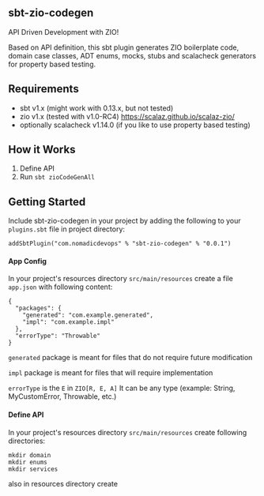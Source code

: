 ## sbt-zio-codegen
API Driven Development with ZIO!

Based on API definition, this sbt plugin generates ZIO boilerplate code, domain case classes, ADT enums, mocks, stubs and scalacheck generators for property based testing.    

## Requirements
- sbt v1.x (might work with 0.13.x, but not tested)
- zio v1.x (tested with v1.0-RC4) https://scalaz.github.io/scalaz-zio/ 
- optionally scalacheck v1.14.0 (if you like to use property based testing)

## How it Works
1) Define API
2) Run `sbt zioCodeGenAll`

## Getting Started
Include sbt-zio-codegen in your project by adding the following to your `plugins.sbt` file in project directory:

`addSbtPlugin("com.nomadicdevops" % "sbt-zio-codegen" % "0.0.1")`
 
#### App Config
In your project's resources directory `src/main/resources` create a file `app.json` with following content:
```$xslt
{
  "packages": {
    "generated": "com.example.generated",
    "impl": "com.example.impl"
  },
  "errorType": "Throwable"
}

```
`generated` package is meant for files that do not require future modification

`impl` package is meant for files that will require implementation

`errorType` is the `E` in `ZIO[R, E, A]` It can be any type (example: String, MyCustomError, Throwable, etc.)


#### Define API
In your project's resources directory `src/main/resources` create following directories:
```$xslt
mkdir domain
mkdir enums
mkdir services
```

also in resources directory create